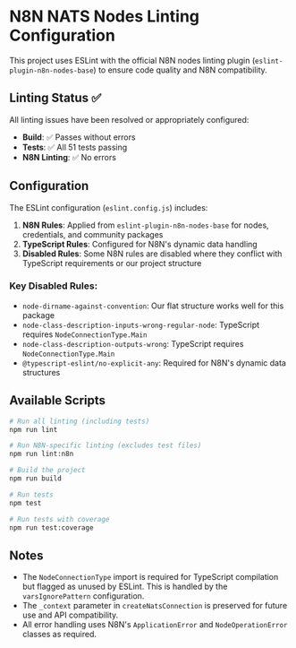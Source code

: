 # N8N NATS Nodes Linting Configuration

This project uses ESLint with the official N8N nodes linting plugin (`eslint-plugin-n8n-nodes-base`) to ensure code quality and N8N compatibility.

## Linting Status ✅

All linting issues have been resolved or appropriately configured:

- **Build**: ✅ Passes without errors
- **Tests**: ✅ All 51 tests passing
- **N8N Linting**: ✅ No errors

## Configuration

The ESLint configuration (`eslint.config.js`) includes:

1. **N8N Rules**: Applied from `eslint-plugin-n8n-nodes-base` for nodes, credentials, and community packages
2. **TypeScript Rules**: Configured for N8N's dynamic data handling
3. **Disabled Rules**: Some N8N rules are disabled where they conflict with TypeScript requirements or our project structure

### Key Disabled Rules:
- `node-dirname-against-convention`: Our flat structure works well for this package
- `node-class-description-inputs-wrong-regular-node`: TypeScript requires `NodeConnectionType.Main`
- `node-class-description-outputs-wrong`: TypeScript requires `NodeConnectionType.Main`
- `@typescript-eslint/no-explicit-any`: Required for N8N's dynamic data structures

## Available Scripts

```bash
# Run all linting (including tests)
npm run lint

# Run N8N-specific linting (excludes test files)
npm run lint:n8n

# Build the project
npm run build

# Run tests
npm test

# Run tests with coverage
npm run test:coverage
```

## Notes

- The `NodeConnectionType` import is required for TypeScript compilation but flagged as unused by ESLint. This is handled by the `varsIgnorePattern` configuration.
- The `_context` parameter in `createNatsConnection` is preserved for future use and API compatibility.
- All error handling uses N8N's `ApplicationError` and `NodeOperationError` classes as required.